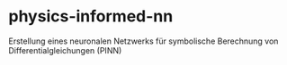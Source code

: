 # physics-informed-nn
Erstellung eines neuronalen Netzwerks für symbolische Berechnung von Differentialgleichungen (PINN)
